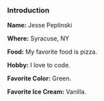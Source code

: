 ### Introduction

**Name:** Jesse Peplinski

**Where:** Syracuse, NY

**Food:** My favorite food is pizza.

**Hobby:** I love to code.

**Favorite Color:** Green.

**Favorite Ice Cream:** Vanilla.